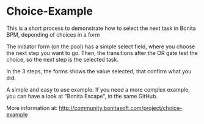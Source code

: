 Choice-Example
==============

This is a short process to demonstrate how to select the next task in Bonita BPM, depending of choices in a form

The initiator form (on the pool) has a simple select field, where you choose the next step you want to go. Then, the transitions after the OR gate test the choice, so the next step is the selected task.

In the 3 steps, the forms shows the value selected, that confirm what you did. 

A simple and easy to use example. If you need a more complex example, you can have a look at "Bonita Escape", in the same GitHub.

More information at:
http://community.bonitasoft.com/project/choice-example
